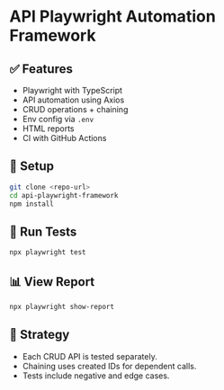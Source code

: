 # API Playwright Automation Framework

## ✅ Features
- Playwright with TypeScript
- API automation using Axios
- CRUD operations + chaining
- Env config via `.env`
- HTML reports
- CI with GitHub Actions

## 🔧 Setup
```bash
git clone <repo-url>
cd api-playwright-framework
npm install
```

## 🚀 Run Tests
```bash
npx playwright test
```

## 📊 View Report
```bash
npx playwright show-report
```

## 🧪 Strategy
- Each CRUD API is tested separately.
- Chaining uses created IDs for dependent calls.
- Tests include negative and edge cases.
